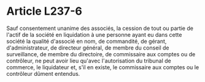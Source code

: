 # Article L237-6

Sauf consentement unanime des associés, la cession de tout ou partie de l'actif de la société en liquidation à une personne ayant eu dans cette société la qualité d'associé en nom, de commandité, de gérant, d'administrateur, de directeur général, de membre du conseil de surveillance, de membre du directoire, de commissaire aux comptes ou de contrôleur, ne peut avoir lieu qu'avec l'autorisation du tribunal de commerce, le liquidateur et, s'il en existe, le commissaire aux comptes ou le contrôleur dûment entendus.